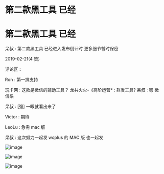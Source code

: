# 第二款黑工具 已经

# 第二款黑工具 已经

呆叔 : 第二款黑工具 已经进入发布倒计时 更多细节暂时保密

2019-02-21(4 赞)

评论区：

Ron : 第一排支持

玩卡网 : 这款是微信的辅助工具？ 龙共火火-《高阶运营* : 群发工具? 呆叔 : 嗯 微信系

呆叔 : [强] 一眼就看出来了

Victor : 期待

LeoLu : 急需 mac 版

呆叔 : 这次努力一起发 wcplus 的 MAC 版 也一起发

![image](img/Image_135.png)

![image](img/Image_136.png)

![image](img/Image_137.png)